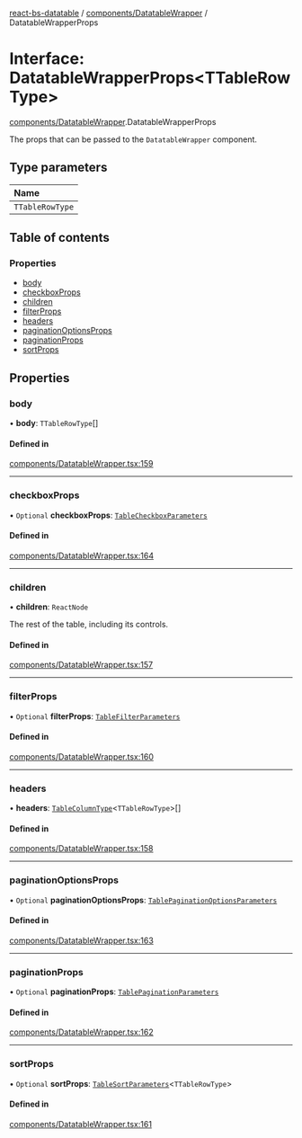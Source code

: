 [react-bs-datatable](../README.md) / [components/DatatableWrapper](../modules/components_DatatableWrapper.md) / DatatableWrapperProps

# Interface: DatatableWrapperProps<TTableRowType\>

[components/DatatableWrapper](../modules/components_DatatableWrapper.md).DatatableWrapperProps

The props that can be passed to the `DatatableWrapper` component.

## Type parameters

| Name |
| :------ |
| `TTableRowType` |

## Table of contents

### Properties

- [body](components_DatatableWrapper.DatatableWrapperProps.md#body)
- [checkboxProps](components_DatatableWrapper.DatatableWrapperProps.md#checkboxprops)
- [children](components_DatatableWrapper.DatatableWrapperProps.md#children)
- [filterProps](components_DatatableWrapper.DatatableWrapperProps.md#filterprops)
- [headers](components_DatatableWrapper.DatatableWrapperProps.md#headers)
- [paginationOptionsProps](components_DatatableWrapper.DatatableWrapperProps.md#paginationoptionsprops)
- [paginationProps](components_DatatableWrapper.DatatableWrapperProps.md#paginationprops)
- [sortProps](components_DatatableWrapper.DatatableWrapperProps.md#sortprops)

## Properties

### body

• **body**: `TTableRowType`[]

#### Defined in

[components/DatatableWrapper.tsx:159](https://github.com/imballinst/react-bs-datatable/blob/43c9b27/src/components/DatatableWrapper.tsx#L159)

___

### checkboxProps

• `Optional` **checkboxProps**: [`TableCheckboxParameters`](components_DatatableWrapper.TableCheckboxParameters.md)

#### Defined in

[components/DatatableWrapper.tsx:164](https://github.com/imballinst/react-bs-datatable/blob/43c9b27/src/components/DatatableWrapper.tsx#L164)

___

### children

• **children**: `ReactNode`

The rest of the table, including its controls.

#### Defined in

[components/DatatableWrapper.tsx:157](https://github.com/imballinst/react-bs-datatable/blob/43c9b27/src/components/DatatableWrapper.tsx#L157)

___

### filterProps

• `Optional` **filterProps**: [`TableFilterParameters`](components_DatatableWrapper.TableFilterParameters.md)

#### Defined in

[components/DatatableWrapper.tsx:160](https://github.com/imballinst/react-bs-datatable/blob/43c9b27/src/components/DatatableWrapper.tsx#L160)

___

### headers

• **headers**: [`TableColumnType`](helpers_types.TableColumnType.md)<`TTableRowType`\>[]

#### Defined in

[components/DatatableWrapper.tsx:158](https://github.com/imballinst/react-bs-datatable/blob/43c9b27/src/components/DatatableWrapper.tsx#L158)

___

### paginationOptionsProps

• `Optional` **paginationOptionsProps**: [`TablePaginationOptionsParameters`](components_DatatableWrapper.TablePaginationOptionsParameters.md)

#### Defined in

[components/DatatableWrapper.tsx:163](https://github.com/imballinst/react-bs-datatable/blob/43c9b27/src/components/DatatableWrapper.tsx#L163)

___

### paginationProps

• `Optional` **paginationProps**: [`TablePaginationParameters`](components_DatatableWrapper.TablePaginationParameters.md)

#### Defined in

[components/DatatableWrapper.tsx:162](https://github.com/imballinst/react-bs-datatable/blob/43c9b27/src/components/DatatableWrapper.tsx#L162)

___

### sortProps

• `Optional` **sortProps**: [`TableSortParameters`](components_DatatableWrapper.TableSortParameters.md)<`TTableRowType`\>

#### Defined in

[components/DatatableWrapper.tsx:161](https://github.com/imballinst/react-bs-datatable/blob/43c9b27/src/components/DatatableWrapper.tsx#L161)
